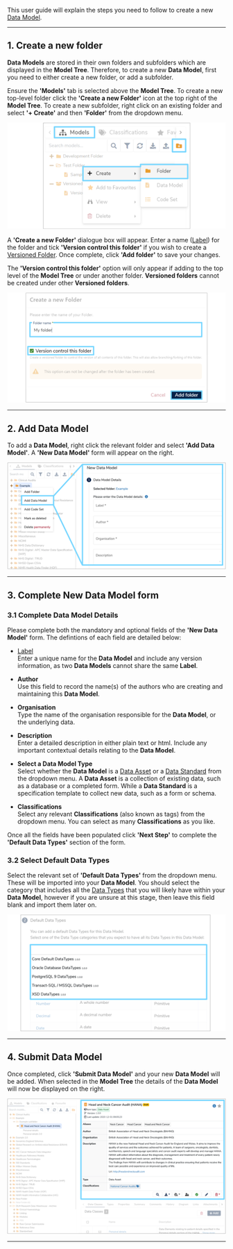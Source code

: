 This user guide will explain the steps you need to follow to create a new [Data Model](../../glossary/data-model/data-model.md). 

---
## <a name="create-a-new-folder"></a>1. Create a new folder
**Data Models** are stored in their own folders and subfolders which are displayed in the **Model Tree**. Therefore, to create a new **Data Model**, first you need to either create a new folder, or add a subfolder.

Ensure the **'Models'** tab is selected above the **Model Tree**. To create a new top-level folder click the **'Create a new Folder'** icon at the top right of the  **Model Tree**. To create a new subfolder, right click on an existing folder and select **'+ Create'** and then **'Folder'** from the dropdown menu.

![Create a new Folder illustration](create-a-new-folder.png)

A **'Create a new Folder'** dialogue box will appear. Enter a name ([Label](../../glossary/label/label.md)) for the folder and tick **'Version control this folder'** if you wish to create a [Versioned Folder](../../glossary/versioned-folder/versioned-folder.md). Once complete, click **'Add folder'** to save your changes.

The **'Version control this folder'** option will only appear if adding to the top level of the **Model Tree** or under another folder. **Versioned folders** cannot be created under other **Versioned folders**.

![Create a new Folder dialogue box](add-folder-description.png)

---

## <a name="add-new-data-model"></a> 2. Add Data Model

To add a **Data Model**, right click the relevant folder and select **'Add Data Model'**. A **'New Data Model'** form will appear on the right. 

![Add data model illustration](add-data-model.png)

---

## <a name="complete-new-data-model-form"></a> 3. Complete New Data Model form

### 3.1 Complete Data Model Details

Please complete both the mandatory and optional fields of the **'New Data Model'** form. The defintions of each field are detailed below:

* [Label](../../glossary/label/label.md)  
	Enter a unique name for the **Data Model** and include any version information, as two **Data Models** cannot share the same **Label**.
	
* **Author**  
	Use this field to record the name(s) of the authors who are creating and maintaining this **Data Model**.

* **Organisation**  
	Type the name of the organisation responsible for the **Data Model**, or the underlying data.

* **Description**  
	Enter a detailed description in either plain text or html. Include any important contextual details relating to the **Data Model**.

* <a name="complete-new-data-model-form-type"></a>**Select a Data Model Type**  
	Select whether the **Data Model** is a [Data Asset](../../glossary/data-asset/data-asset.md) or a [Data Standard](../../glossary/data-standard/data-standard.md) from the dropdown menu. 
	A **Data Asset** is a collection of existing data, such as a database or a completed form. While a **Data Standard** is a specification template to collect new data, such as a form or schema.

* **Classifications**  
	Select any relevant **Classifications** (also known as tags) from the dropdown menu. You can select as many **Classifications** as you like. 

Once all the fields have been populated click **'Next Step'** to complete the **'Default Data Types'** section of the form. 
	
### 3.2 Select Default Data Types

Select the relevant set of **'Default Data Types'** from the dropdown menu. These will be imported into your **Data Model**. You should select the category that includes all the [Data Types](../../glossary/data-type/data-type.md) that you will likely have within your **Data Model**, however if you are unsure at this stage, then leave this field blank and import them later on.

![Default Data Types section of New Data Model form](new-data-model-form-2.png)

---

## 4. Submit Data Model
Once completed, click **'Submit Data Model'** and your new **Data Model** will be added. When selected in the **Model Tree** the details of the **Data Model** will now be displayed on the right.

![New Data Model details](final-data-model-added.png)

---